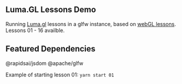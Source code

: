 ## Luma.GL Lessons Demo
Running [Luma.gl](https://luma.gl/) lessons in a glfw instance, based on [webGL lessons](https://github.com/tparisi/webgl-lessons). Lessons 01 - 16 availble. 

## Featured Dependencies
@rapidsai/jsdom
@apache/glfw

Example of starting lesson 01:
`yarn start 01`